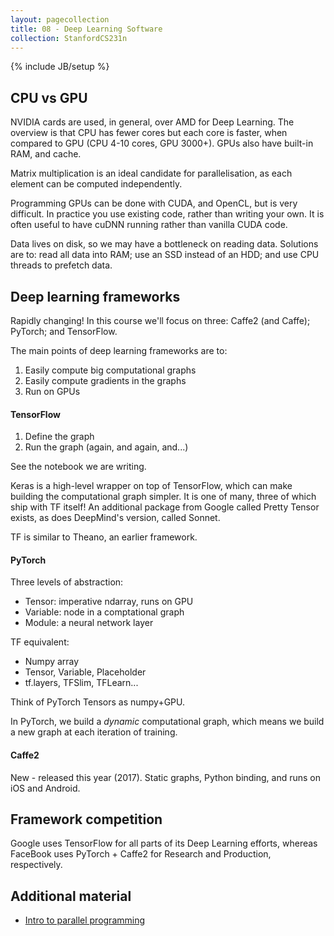 ```yaml
---
layout: pagecollection
title: 08 - Deep Learning Software
collection: StanfordCS231n
---
```

{% include JB/setup %}

## CPU vs GPU
NVIDIA cards are used, in general, over AMD for Deep Learning. The overview is that CPU has fewer cores but each core is faster, when compared to GPU (CPU 4-10 cores, GPU 3000+). GPUs also have built-in RAM, and cache.

Matrix multiplication is an ideal candidate for parallelisation, as each element can be computed independently.

Programming GPUs can be done with CUDA, and OpenCL, but is very difficult. In practice you use existing code, rather than writing your own. It is often useful to have cuDNN running rather than vanilla CUDA code.

Data lives on disk, so we may have a bottleneck on reading data. Solutions are to: read all data into RAM; use an SSD instead of an HDD; and use CPU threads to prefetch data.

## Deep learning frameworks
Rapidly changing! In this course we'll focus on three: Caffe2 (and Caffe); PyTorch; and TensorFlow.

The main points of deep learning frameworks are to:
1. Easily compute big computational graphs
2. Easily compute gradients in the graphs
3. Run on GPUs

#### TensorFlow
1. Define the graph
2. Run the graph (again, and again, and...)

See the notebook we are writing.

Keras is a high-level wrapper on top of TensorFlow, which can make building the computational graph simpler. It is one of many, three of which ship with TF itself! An additional package from Google called Pretty Tensor exists, as does DeepMind's version, called Sonnet.

TF is similar to Theano, an earlier framework.

#### PyTorch

Three levels of abstraction:
- Tensor: imperative ndarray, runs on GPU
- Variable: node in a comptational graph
- Module: a neural network layer

TF equivalent:
- Numpy array
- Tensor, Variable, Placeholder
- tf.layers, TFSlim, TFLearn...

Think of PyTorch Tensors as numpy+GPU.

In PyTorch, we build a _dynamic_ computational graph, which means we build a new graph at each iteration of training.

#### Caffe2
New - released this year (2017). Static graphs, Python binding, and runs on iOS and Android.

## Framework competition
Google uses TensorFlow for all parts of its Deep Learning efforts, whereas FaceBook uses PyTorch + Caffe2 for Research and Production, respectively.

## Additional material
- [Intro to parallel programming](https://www.udacity.com/course/intro-to-parallel-programming--cs344)